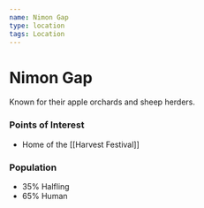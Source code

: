 ```yaml
---
name: Nimon Gap
type: location
tags: Location
---
```


# Nimon Gap 
Known for their apple orchards and sheep herders.

### Points of Interest
- Home of the [[Harvest Festival]]

### Population
- 35% Halfling
- 65% Human